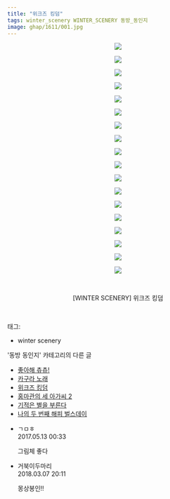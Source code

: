 ```yaml
---
title: "위크즈 킹덤"
tags: winter_scenery WINTER_SCENERY 동방_동인지
image: ghap/1611/001.jpg
---
```

<div class="article">
<p style="text-align: center; clear: none; float: none;"><img src="{{ site.nasurl }}/ghap/1611/001.jpg"/></p>
<p style="text-align: center; clear: none; float: none;"><img src="{{ site.nasurl }}/ghap/1611/002.jpg"/></p>
<p style="text-align: center; clear: none; float: none;"><img src="{{ site.nasurl }}/ghap/1611/003.jpg"/></p>
<p style="text-align: center; clear: none; float: none;"><img src="{{ site.nasurl }}/ghap/1611/004.jpg"/></p>
<p style="text-align: center; clear: none; float: none;"><img src="{{ site.nasurl }}/ghap/1611/005.jpg"/></p>
<p style="text-align: center; clear: none; float: none;"><img src="{{ site.nasurl }}/ghap/1611/006.jpg"/></p>
<p style="text-align: center; clear: none; float: none;"><img src="{{ site.nasurl }}/ghap/1611/007.jpg"/></p>
<p style="text-align: center; clear: none; float: none;"><img src="{{ site.nasurl }}/ghap/1611/008.jpg"/></p>
<p style="text-align: center; clear: none; float: none;"><img src="{{ site.nasurl }}/ghap/1611/009.jpg"/></p>
<p style="text-align: center; clear: none; float: none;"><img src="{{ site.nasurl }}/ghap/1611/010.jpg"/></p>
<p style="text-align: center; clear: none; float: none;"><img src="{{ site.nasurl }}/ghap/1611/011.jpg"/></p>
<p style="text-align: center; clear: none; float: none;"><img src="{{ site.nasurl }}/ghap/1611/012.jpg"/></p>
<p style="text-align: center; clear: none; float: none;"><img src="{{ site.nasurl }}/ghap/1611/013.jpg"/></p>
<p style="text-align: center; clear: none; float: none;"><img src="{{ site.nasurl }}/ghap/1611/014.jpg"/></p>
<p style="text-align: center; clear: none; float: none;"><img src="{{ site.nasurl }}/ghap/1611/015.jpg"/></p>
<p style="text-align: center; clear: none; float: none;"><img src="{{ site.nasurl }}/ghap/1611/016.jpg"/></p>
<p style="text-align: center; clear: none; float: none;"><img src="{{ site.nasurl }}/ghap/1611/017.jpg"/></p>
<p style="text-align: center; clear: none; float: none;"><img src="{{ site.nasurl }}/ghap/1611/018.jpg"/></p>
<p style="text-align: center; clear: none; float: none;"><br/></p>
<p style="text-align: center; clear: none; float: none;">[WINTER SCENERY] 위크즈 킹덤</p>
<p><br/></p>
</div><div class="tagTrail">
<p>태그: </p>
<ul>
<li>winter scenery</li>
</ul>
</div><div class="another">
<p>'동방 동인지' 카테고리의 다른 글</p>
<ul>
<li><a href="/2016-08-16-ghap_1613">좋아해 츄츄!</a></li>
<li><a href="/2016-08-16-ghap_1612">카구라 노래</a></li>
<li><a href="/2016-08-16-ghap_1611">위크즈 킹덤</a></li>
<li><a href="/2016-08-16-ghap_1610">홍마관의 세 아가씨 2</a></li>
<li><a href="/2016-08-16-ghap_1609">기적은 별을 부른다</a></li>
<li><a href="/2016-08-16-ghap_1607">나의 두 번째 해피 벌스데이</a></li>
</ul>
</div><div class="cb_module cb_fluid">
<div class="cb_wrt cb_profile">
<div class="comment">
<ul>
<li class="cb_thumb_off" id="comment14987583">
<div class="cb_comment_area">
<div class="cb_info_area">
<div class="cb_section">
<span class="cb_nick_name">ㄱㅁㅎ</span>
</div>
<div class="cb_section">
<span class="cb_date">2017.05.13 00:33 </span>
</div>
</div>
<div class="cb_dsc_comment">
<p class="cb_dsc">
											그림체 좋다
										</p>
</div>
</div></li>
<li class="cb_thumb_off" id="comment15214707">
<div class="cb_comment_area">
<div class="cb_info_area">
<div class="cb_section">
<span class="cb_nick_name">거북이두마리</span>
</div>
<div class="cb_section">
<span class="cb_date">2018.03.07 20:11 </span>
</div>
</div>
<div class="cb_dsc_comment">
<p class="cb_dsc">
											몽상봉인!!
										</p>
</div>
</div></li>
</ul>
</div>
</div><!-- commentList close -->
</div>
<br/>
<p id="refer"></p>
<br/>
